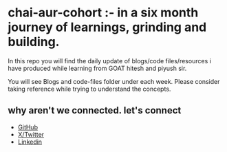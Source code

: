 # chai-aur-cohort :- in a six month journey of learnings, grinding and building.

In this repo you will find the daily update of blogs/code files/resources i have produced while learning from GOAT hitesh and piyush sir.

You will see Blogs and code-files folder under each week. Please consider taking reference while trying to understand the concepts.

## why aren't we connected. let's connect

- [GitHub](https://github.com/Pritamawatade)
- [X/Twitter](https://x.com/Pritam_Awatade)
- [Linkedin](https://www.linkedin.com/in/pritam-awatade/)